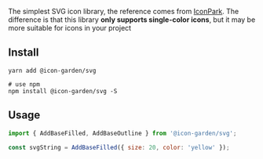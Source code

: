 

The simplest SVG icon library, the reference comes from [IconPark](https://github.com/bytedance/IconPark).
The difference is that this library **only supports single-color icons**, but it may be more suitable for icons in your project

## Install

```
yarn add @icon-garden/svg

# use npm
npm install @icon-garden/svg -S
```

## Usage

```js
import { AddBaseFilled, AddBaseOutline } from '@icon-garden/svg';

const svgString = AddBaseFilled({ size: 20, color: 'yellow' });

```

